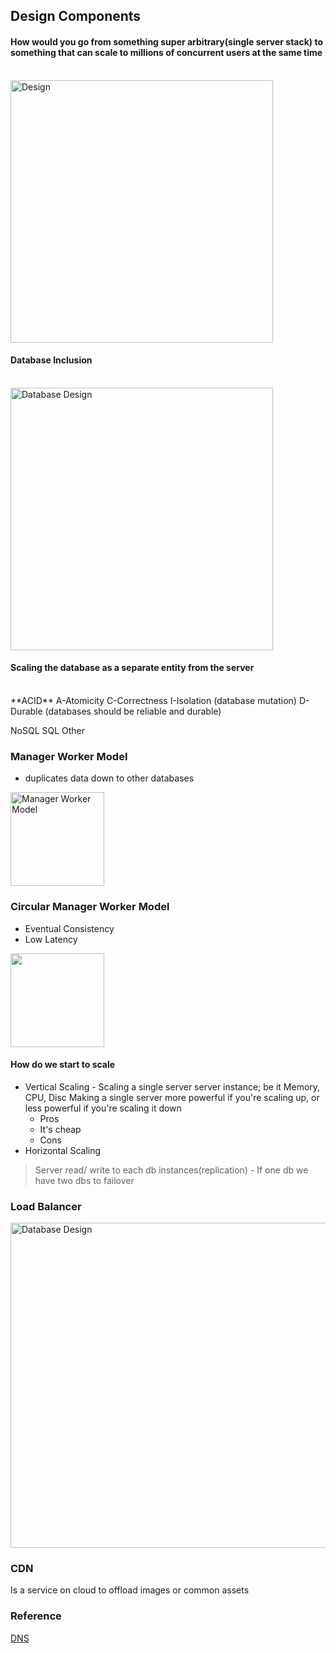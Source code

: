 ## Design Components

#### **How would you go from something super arbitrary(single server stack) to something that can scale to millions of concurrent users at the same time**
<br>
<img width="420" src="https://user-images.githubusercontent.com/77434770/192516427-2d12593b-73b7-4c5e-b0f1-df74f3699993.png" alt="Design"/>

#### Database Inclusion
<br>
<img width="420" src="https://user-images.githubusercontent.com/77434770/192515986-884801e3-128e-4c0f-be8d-d453ce5c1a32.png" alt="Database Design"/>

#### Scaling the database as a separate entity from the server
<br>
**ACID**
A-Atomicity
C-Correctness
I-Isolation (database mutation)
D-Durable (databases should be reliable and durable)

NoSQL
SQL
Other

### Manager Worker Model 
* duplicates data down to other databases
<img height="150" src="https://user-images.githubusercontent.com/77434770/192760696-7d52459b-263a-4fff-b6b3-d14a146df527.png" alt="Manager Worker Model"/>

### Circular Manager Worker Model
- Eventual Consistency
- Low Latency
<img height="150" src="https://user-images.githubusercontent.com/77434770/192762140-8f602832-e04e-4f67-bc63-c00cd44fb8ba.png" />



#### How do we start to scale
* Vertical Scaling - Scaling a single server server instance; be it Memory, CPU, Disc 
Making a single server more powerful if you're scaling up, or less powerful if you're scaling it down
  * Pros 
   - It's cheap 
  * Cons
* Horizontal Scaling

> Server read/ write to each db instances(replication) - If one db we have two dbs to failover

### Load Balancer
<img width="520" src="https://user-images.githubusercontent.com/77434770/192547253-66e14dc5-6650-484c-ab66-b1f6648e7209.png" alt="Database Design"/>

### CDN
Is a service on cloud to offload images or common assets

### Reference

[DNS](https://www.cloudflare.com/en-gb/learning/dns/what-is-dns/)
